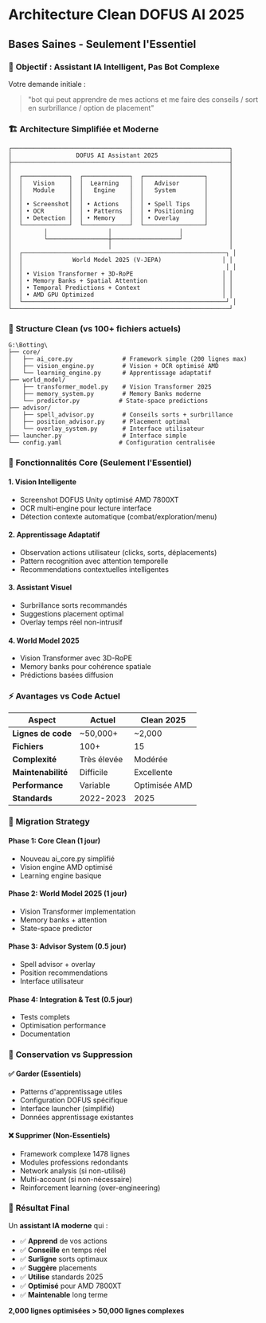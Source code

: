 # Architecture Clean DOFUS AI 2025
## Bases Saines - Seulement l'Essentiel

### 🎯 **Objectif : Assistant IA Intelligent, Pas Bot Complexe**

Votre demande initiale :
> "bot qui peut apprendre de mes actions et me faire des conseils / sort en surbrillance / option de placement"

### 🏗️ **Architecture Simplifiée et Moderne**

```
┌─────────────────────────────────────────────────────────────┐
│                  DOFUS AI Assistant 2025                    │
├─────────────────────────────────────────────────────────────┤
│                                                             │
│  ┌─────────────┐  ┌─────────────┐  ┌─────────────────┐      │
│  │   Vision    │  │  Learning   │  │   Advisor       │      │
│  │   Module    │  │   Engine    │  │   System        │      │
│  │             │  │             │  │                 │      │
│  │ • Screenshot│  │ • Actions   │  │ • Spell Tips    │      │
│  │ • OCR       │  │ • Patterns  │  │ • Positioning   │      │
│  │ • Detection │  │ • Memory    │  │ • Overlay       │      │
│  └─────────────┘  └─────────────┘  └─────────────────┘      │
│         │                 │                   │             │
│         └─────────────────┼───────────────────┘             │
│                           │                                 │
│  ┌─────────────────────────────────────────────────────────┐ │
│  │              World Model 2025 (V-JEPA)                 │ │
│  │                                                         │ │
│  │ • Vision Transformer + 3D-RoPE                         │ │
│  │ • Memory Banks + Spatial Attention                     │ │
│  │ • Temporal Predictions + Context                       │ │
│  │ • AMD GPU Optimized                                    │ │
│  └─────────────────────────────────────────────────────────┘ │
└─────────────────────────────────────────────────────────────┘
```

### 📁 **Structure Clean (vs 100+ fichiers actuels)**

```
G:\Botting\
├── core/
│   ├── ai_core.py              # Framework simple (200 lignes max)
│   ├── vision_engine.py        # Vision + OCR optimisé AMD
│   └── learning_engine.py      # Apprentissage adaptatif
├── world_model/
│   ├── transformer_model.py    # Vision Transformer 2025
│   ├── memory_system.py        # Memory Banks moderne
│   └── predictor.py           # State-space predictions
├── advisor/
│   ├── spell_advisor.py        # Conseils sorts + surbrillance
│   ├── position_advisor.py     # Placement optimal
│   └── overlay_system.py       # Interface utilisateur
├── launcher.py                 # Interface simple
└── config.yaml                # Configuration centralisée
```

### 🎯 **Fonctionnalités Core (Seulement l'Essentiel)**

#### **1. Vision Intelligente**
- Screenshot DOFUS Unity optimisé AMD 7800XT
- OCR multi-engine pour lecture interface
- Détection contexte automatique (combat/exploration/menu)

#### **2. Apprentissage Adaptatif**
- Observation actions utilisateur (clicks, sorts, déplacements)
- Pattern recognition avec attention temporelle
- Recommendations contextuelles intelligentes

#### **3. Assistant Visuel**
- Surbrillance sorts recommandés
- Suggestions placement optimal
- Overlay temps réel non-intrusif

#### **4. World Model 2025**
- Vision Transformer avec 3D-RoPE
- Memory banks pour cohérence spatiale
- Prédictions basées diffusion

### ⚡ **Avantages vs Code Actuel**

| Aspect | Actuel | Clean 2025 |
|--------|--------|------------|
| **Lignes de code** | ~50,000+ | ~2,000 |
| **Fichiers** | 100+ | 15 |
| **Complexité** | Très élevée | Modérée |
| **Maintenabilité** | Difficile | Excellente |
| **Performance** | Variable | Optimisée AMD |
| **Standards** | 2022-2023 | 2025 |

### 🚀 **Migration Strategy**

#### **Phase 1: Core Clean (1 jour)**
- Nouveau ai_core.py simplifié
- Vision engine AMD optimisé
- Learning engine basique

#### **Phase 2: World Model 2025 (1 jour)**
- Vision Transformer implementation
- Memory banks + attention
- State-space predictor

#### **Phase 3: Advisor System (0.5 jour)**
- Spell advisor + overlay
- Position recommendations
- Interface utilisateur

#### **Phase 4: Integration & Test (0.5 jour)**
- Tests complets
- Optimisation performance
- Documentation

### 💾 **Conservation vs Suppression**

#### **✅ Garder (Essentiels)**
- Patterns d'apprentissage utiles
- Configuration DOFUS spécifique
- Interface launcher (simplifié)
- Données apprentissage existantes

#### **❌ Supprimer (Non-Essentiels)**
- Framework complexe 1478 lignes
- Modules professions redondants
- Network analysis (si non-utilisé)
- Multi-account (si non-nécessaire)
- Reinforcement learning (over-engineering)

### 🎯 **Résultat Final**

Un **assistant IA moderne** qui :
- ✅ **Apprend** de vos actions
- ✅ **Conseille** en temps réel
- ✅ **Surligne** sorts optimaux
- ✅ **Suggère** placements
- ✅ **Utilise** standards 2025
- ✅ **Optimisé** pour AMD 7800XT
- ✅ **Maintenable** long terme

**2,000 lignes optimisées > 50,000 lignes complexes**